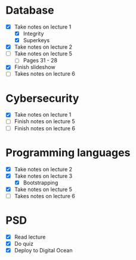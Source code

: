 # Database
- [x] Take notes on lecture 1
	- [x] Integrity
	- [x] Superkeys
- [x] Take notes on lecture 2
- [ ] Take notes on lecture 5
	- [ ] Pages 31 - 28
- [x] Finish slideshow
- [ ] Takes notes on lecture 6

# Cybersecurity
- [x] Take notes on lecture 1
- [ ] Finish notes on lecture 5
- [ ] Finish notes on lecture 6

# Programming languages
- [x] Take notes on lecture 2
- [x] Take notes on lecture 3
	- [x] Bootstrapping
- [x] Take notes on lecture 5
- [ ] Takes notes on lecture 6

# PSD
- [x] Read lecture
- [x] Do quiz
- [x] Deploy to Digital Ocean